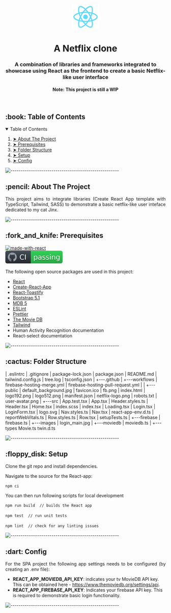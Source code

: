 <p align="center"> 
  <img src="public/logo512.png" alt="React Logo" width="80px" height="80px">
</p>
<h1 align="center"> A Netflix clone </h1>
<h3 align="center"> A combination of libraries and frameworks integrated to showcase using React as the frontend to create a basic Netflix-like user interface </h3>  
<h4 align="center"> Note: This project is still a WIP </h4>  
</br>

<!-- TABLE OF CONTENTS -->
<h2 id="table-of-contents"> :book: Table of Contents</h2>

<details open="open">
  <summary>Table of Contents</summary>
  <ol>
    <li><a href="#about-the-project"> ➤ About The Project</a></li>
    <li><a href="#prerequisites"> ➤ Prerequisites</a></li>
    <li><a href="#folder-structure"> ➤ Folder Structure</a></li>
    <li><a href="#setup"> ➤ Setup</a></li>
    <li><a href="#config"> ➤ Config</a></li>
  </ol>
</details>

![-----------------------------------------------------](https://raw.githubusercontent.com/andreasbm/readme/master/assets/lines/rainbow.png)

<!-- ABOUT THE PROJECT -->
<h2 id="about-the-project"> :pencil: About The Project</h2>

<p align="justify"> 
  This project aims to integrate libraries (Create React App template with TypeScript, Tailwind, SASS) to demonstrate a basic netflix-like user inteface dedicated to my cat Jinx.
</p>

![-----------------------------------------------------](https://raw.githubusercontent.com/andreasbm/readme/master/assets/lines/rainbow.png)

<!-- PREREQUISITES -->
<h2 id="prerequisites"> :fork_and_knife: Prerequisites</h2>

[![made-with-react](https://img.shields.io/badge/-Made%20with%20React-blue)](https://reactjs.org/docs/create-a-new-react-app.html) <br>
[![build status][buildstatus-image]][buildstatus-url]

[buildstatus-image]: https://github.com/ChristopherVR/Jinxflix/blob/main/.github/workflows/badge.svg
[buildstatus-url]: https://github.com/ChristopherVR/Jinxflix/actions

<!--This project is written mainly in C# and JavaScript programming languages. <br>-->
The following open source packages are used in this project:
* <a href="https://reactjs.org/"> React</a> 
* <a href="https://reactjs.org/docs/create-a-new-react-app.html"> Create-React-App</a> 
* <a href="https://github.com/fkhadra/react-toastify"> React-Toastify</a>
* <a href="https://github.com/twbs/bootstrap"> Bootstrap 5.1</a> 
* <a href="https://github.com/mdbootstrap/mdb-react-ui-kit"> MDB 5</a> 
* <a href="https://github.com/eslint/eslint"> ESLint</a> 
* <a href="https://github.com/prettier/prettier"> Prettier</a> 
* <a href="https://www.themoviedb.org/"> The Movie DB</a> 
* <a href="https://tailwindui.com/"> Tailwind</a> 
* Human Activity Recognition documentation
* React-select documentation
 
![-----------------------------------------------------](https://raw.githubusercontent.com/andreasbm/readme/master/assets/lines/rainbow.png)

<!-- :paw_prints:-->
<!-- FOLDER STRUCTURE -->
<h2 id="folder-structure"> :cactus: Folder Structure</h2>
|   .eslintrc
|   .gitignore
|   package-lock.json
|   package.json
|   README.md
|   tailwind.config.js
|   tree.log
|   tsconfig.json
|   
+---.github
|   +---workflows
|           firebase-hosting-merge.yml
|           firebase-hosting-pull-request.yml
|           
|               
+---public
|       default_background.jpg
|       favicon.ico
|       fb.png
|       index.html
|       logo192.png
|       logo512.png
|       manifest.json
|       netflix-logo.png
|       robots.txt
|       user-avatar.png
|       
+---src
    |   App.test.tsx
    |   App.tsx
    |   Header.styles.ts
    |   Header.tsx
    |   Home.tsx
    |   index.scss
    |   index.tsx
    |   Loading.tsx
    |   Login.tsx
    |   LoginForm.tsx
    |   logo.svg
    |   Nav.styles.ts
    |   Nav.tsx
    |   react-app-env.d.ts
    |   reportWebVitals.ts
    |   Row.styles.ts
    |   Row.tsx
    |   setupTests.ts
    |   
    +---firebase
    |       firebase.ts
    |       
    +---images
    |       login_main.jpg
    |       
    +---moviedb
    |       moviedb.ts
    |       
    +---types
            Movie.ts
            twin.d.ts
 

![-----------------------------------------------------](https://raw.githubusercontent.com/andreasbm/readme/master/assets/lines/rainbow.png)

<!-- SETUP -->
<h2 id="setup"> :floppy_disk: Setup</h2>
<p> 
Clone the git repo and install dependencies.

Navigate to the source for the React-app:
```
npm ci
```

You can then run following scripts for local development

```
npm run build  // builds the React app 

npm test  // run unit tests

npm lint  // check for any linting issues

```

</p>

![-----------------------------------------------------](https://raw.githubusercontent.com/andreasbm/readme/master/assets/lines/rainbow.png)

<!-- ROADMAP -->
<h2 id="config"> :dart: Config</h2>

<p align="justify"> 
For the SPA project the following app settings needs to be configured (by creating an .env file):

* **REACT_APP_MOVIEDB_API_KEY**: indicates your tv MovieDB API key. This can be obtained here - https://www.themoviedb.org/settings/api.
* **REACT_APP_FIREBASE_API_KEY**: Indicates your firebase API key. This is required to demonstrate basic login functionality.

</p>

![-----------------------------------------------------](https://raw.githubusercontent.com/andreasbm/readme/master/assets/lines/rainbow.png)

